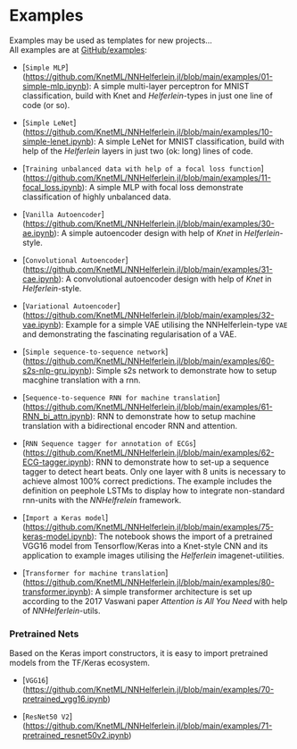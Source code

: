# Examples

Examples may be used as templates for new projects...    
All examples are at [GitHub/examples](https://github.com/KnetML/NNHelferlein.jl/tree/main/examples):

+ [`Simple MLP`]
  (https://github.com/KnetML/NNHelferlein.jl/blob/main/examples/01-simple-mlp.ipynb):
  A simple multi-layer perceptron for MNIST classification,
  build with Knet and *Helferlein*-types in just one line of code (or so).


+ [`Simple LeNet`]
  (https://github.com/KnetML/NNHelferlein.jl/blob/main/examples/10-simple-lenet.ipynb):
  A simple LeNet for MNIST classification, 
  build with help of the *Helferlein* layers in just two (ok: long) lines of code. 

+ [`Training unbalanced data with help of a focal loss function`]
  (https://github.com/KnetML/NNHelferlein.jl/blob/main/examples/11-focal_loss.ipynb):
  A simple MLP with focal loss demonstrate classification of highly unbalanced data.


+ [`Vanilla Autoencoder`]
  (https://github.com/KnetML/NNHelferlein.jl/blob/main/examples/30-ae.ipynb):
  A simple autoencoder design with help of *Knet* in *Helferlein*-style.
  

+ [`Convolutional Autoencoder`]
  (https://github.com/KnetML/NNHelferlein.jl/blob/main/examples/31-cae.ipynb):
  A convolutional autoencoder design with help of *Knet* in *Helferlein*-style.
  

+ [`Variational Autoencoder`]
  (https://github.com/KnetML/NNHelferlein.jl/blob/main/examples/32-vae.ipynb):
  Example for a simple VAE utilising the NNHelferlein-type `VAE` and demonstrating the
  fascinating regularisation of a VAE.

+ [`Simple sequence-to-sequence network`]
  (https://github.com/KnetML/NNHelferlein.jl/blob/main/examples/60-s2s-nlp-gru.ipynb):
  Simple s2s network to demonstrate how to setup macghine translation with 
  a rnn.

+ [`Sequence-to-sequence RNN for machine translation`]
  (https://github.com/KnetML/NNHelferlein.jl/blob/main/examples/61-RNN_bi_attn.ipynb):
  RNN to demonstrate how to setup machine translation with 
  a bidirectional encoder RNN and attention.

+ [`RNN Sequence tagger for annotation of ECGs`]
  (https://github.com/KnetML/NNHelferlein.jl/blob/main/examples/62-ECG-tagger.ipynb):
  RNN to demonstrate how to set-up a sequence tagger to detect
  heart beats. Only one layer with 8 units is necessary to achieve almost
  100% correct predictions. 
  The example includes the definition on peephole LSTMs to display
  how to integrate non-standard rnn-units with the *NNHelfrelein* framework.

+ [`Import a Keras model`]
  (https://github.com/KnetML/NNHelferlein.jl/blob/main/examples/75-keras-model.ipynb):
  The notebook shows the import of a pretrained VGG16 model
  from Tensorflow/Keras into a Knet-style CNN
  and its application to example images utilising the
  *Helferlein* imagenet-utilities.


+ [`Transformer for machine translation`]
  (https://github.com/KnetML/NNHelferlein.jl/blob/main/examples/80-transformer.ipynb):
  A simple transformer architecture is set up according to the
  2017 Vaswani paper *Attention is All You Need* with help of 
  *NNHelferlein*-utils.


### Pretrained Nets
Based on the Keras import constructors, it is easy to 
import  pretrained models from the TF/Keras ecosystem.
+ [`VGG16`]
  (https://github.com/KnetML/NNHelferlein.jl/blob/main/examples/70-pretrained_vgg16.ipynb)

+ [`ResNet50 V2`]
  (https://github.com/KnetML/NNHelferlein.jl/blob/main/examples/71-pretrained_resnet50v2.ipynb)